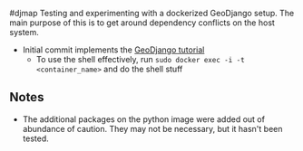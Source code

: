#djmap
Testing and experimenting with a dockerized GeoDjango setup. The main purpose of this is to get around dependency 
conflicts on the host system.

* Initial commit implements the [GeoDjango tutorial](https://docs.djangoproject.com/en/1.11/ref/contrib/gis/tutorial/)
   * To use the shell effectively, run `sudo docker exec -i -t <container_name>` and do the shell stuff

## Notes
* The additional packages on the python image were added out of abundance of caution.  They may not be necessary, but it
hasn't been tested.  